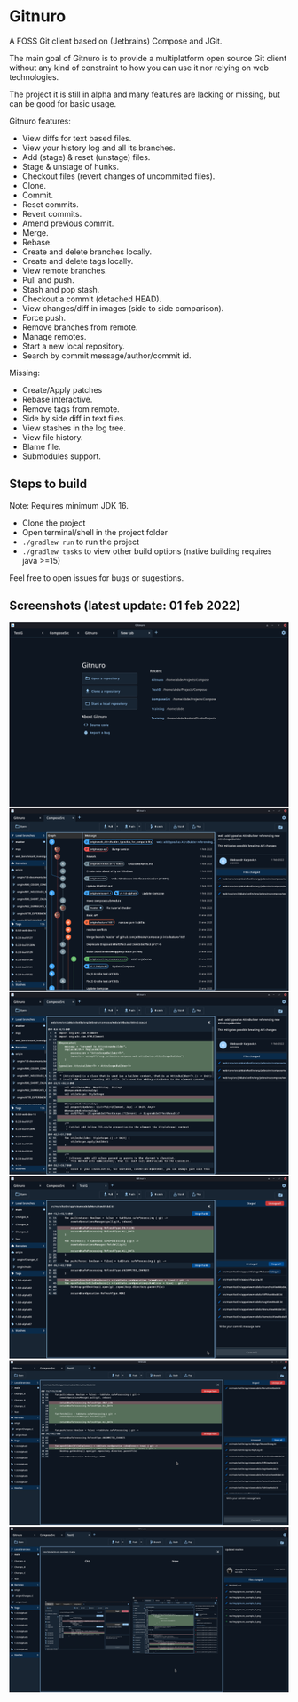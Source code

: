 # Gitnuro

A FOSS Git client based on (Jetbrains) Compose and JGit.

The main goal of Gitnuro is to provide a multiplatform open source Git client without any kind of constraint to how you
can use it nor relying on web technologies.

The project it is still in alpha and many features are lacking or missing, but can be good for basic usage.

Gitnuro features:

- View diffs for text based files.
- View your history log and all its branches.
- Add (stage) & reset (unstage) files.
- Stage & unstage of hunks.
- Checkout files (revert changes of uncommited files).
- Clone.
- Commit.
- Reset commits.
- Revert commits.
- Amend previous commit.
- Merge.
- Rebase.
- Create and delete branches locally.
- Create and delete tags locally.
- View remote branches.
- Pull and push.
- Stash and pop stash.
- Checkout a commit (detached HEAD).
- View changes/diff in images (side to side comparison).
- Force push.
- Remove branches from remote.
- Manage remotes.
- Start a new local repository.
- Search by commit message/author/commit id.

Missing:

- Create/Apply patches
- Rebase interactive.
- Remove tags from remote.
- Side by side diff in text files.
- View stashes in the log tree.
- View file history.
- Blame file.
- Submodules support.


## Steps to build

Note: Requires minimum JDK 16.

- Clone the project
- Open terminal/shell in the project folder
- `./gradlew run` to run the project
- `./gradlew tasks` to view other build options (native building requires java >=15)

Feel free to open issues for bugs or sugestions.

## Screenshots (latest update: 01 feb 2022)

![Example 1](/res/img/gitnuro_example_1.png)
![Example 2](/res/img/gitnuro_example_2.png)
![Example 3](/res/img/gitnuro_example_3.png)
![Example 4](/res/img/gitnuro_example_4.png)
![Example 5](/res/img/gitnuro_example_5.png)
![Example 6](/res/img/gitnuro_example_6.png)
